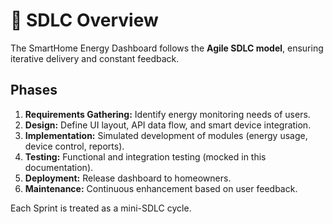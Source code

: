 # 🧩 SDLC Overview

The SmartHome Energy Dashboard follows the **Agile SDLC model**, ensuring iterative delivery and constant feedback.

## Phases
1. **Requirements Gathering:** Identify energy monitoring needs of users.
2. **Design:** Define UI layout, API data flow, and smart device integration.
3. **Implementation:** Simulated development of modules (energy usage, device control, reports).
4. **Testing:** Functional and integration testing (mocked in this documentation).
5. **Deployment:** Release dashboard to homeowners.
6. **Maintenance:** Continuous enhancement based on user feedback.

Each Sprint is treated as a mini-SDLC cycle.

